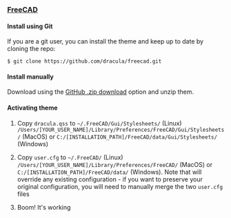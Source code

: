 ### [FreeCAD](https://www.freecadweb.org)

#### Install using Git

If you are a git user, you can install the theme and keep up to date by cloning the repo:

    $ git clone https://github.com/dracula/freecad.git

#### Install manually

Download using the [GitHub .zip download](https://github.com/dracula/freecad/archive/master.zip) option and unzip them.

#### Activating theme

1. Copy `dracula.qss` to `~/.FreeCAD/Gui/Stylesheets/` (Linux)
   `/Users/[YOUR_USER_NAME]/Library/Preferences/FreeCAD/Gui/Stylesheets/`
   (MacOS) or `C:/[INSTALLATION_PATH]/FreeCAD/data/Gui/Stylesheets/` (Windows)

2. Copy `user.cfg` to `~/.FreeCAD/` (Linux)
   `/Users/[YOUR_USER_NAME]/Library/Preferences/FreeCAD/` (MacOS) or
   `C:/[INSTALLATION_PATH]/FreeCAD/data/` (Windows). Note that will override
   any existing configuration - if you want to preserve your original
   configuration, you will need to manually merge the two `user.cfg` files

3. Boom! It's working
